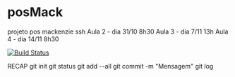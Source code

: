 # posMack
projeto pos mackenzie ssh
Aula 2 - dia 31/10 8h30
Aula 3 - dia 7/11 13h
Aula 4 - dia 14/11 8h30

[![Build Status](https://travis-ci.com/gabrielpiazzalunga/posMack.svg?branch=main)](https://travis-ci.com/gabrielpiazzalunga/posMack)


RECAP
git init
   git status
   git add --all
   git commit -m "Mensagem"
   git log


